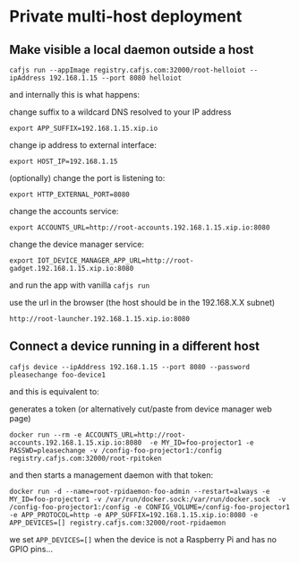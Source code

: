 # Private multi-host deployment

## Make visible  a local daemon outside a host

    cafjs run --appImage registry.cafjs.com:32000/root-helloiot --ipAddress 192.168.1.15 --port 8080 helloiot

and internally this is what happens:

change suffix to a wildcard DNS resolved to your IP address

    export APP_SUFFIX=192.168.1.15.xip.io

change ip address to external interface:

    export HOST_IP=192.168.1.15

(optionally) change the port is listening to:

    export HTTP_EXTERNAL_PORT=8080

change the accounts service:

    export ACCOUNTS_URL=http://root-accounts.192.168.1.15.xip.io:8080


change the device manager service:

    export IOT_DEVICE_MANAGER_APP_URL=http://root-gadget.192.168.1.15.xip.io:8080

and run the app with vanilla `cafjs run`


use the url in the browser (the host should be in the 192.168.X.X subnet)

    http://root-launcher.192.168.1.15.xip.io:8080


## Connect a device running in a different host

    cafjs device --ipAddress 192.168.1.15 --port 8080 --password pleasechange foo-device1

and this is equivalent to:

generates a token (or alternatively cut/paste from device manager web page)

    docker run --rm -e ACCOUNTS_URL=http://root-accounts.192.168.1.15.xip.io:8080  -e MY_ID=foo-projector1 -e PASSWD=pleasechange -v /config-foo-projector1:/config registry.cafjs.com:32000/root-rpitoken

and then starts a management daemon with that token:

    docker run -d --name=root-rpidaemon-foo-admin --restart=always -e MY_ID=foo-projector1 -v /var/run/docker.sock:/var/run/docker.sock  -v /config-foo-projector1:/config -e CONFIG_VOLUME=/config-foo-projector1 -e APP_PROTOCOL=http -e APP_SUFFIX=192.168.1.15.xip.io:8080 -e APP_DEVICES=[] registry.cafjs.com:32000/root-rpidaemon

we set `APP_DEVICES=[]` when the device is not a Raspberry Pi and has no GPIO pins...
